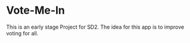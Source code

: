 # Vote-Me-In

This is an early stage Project for SD2.
The idea for this app is to improve voting for all.
